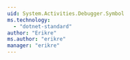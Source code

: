 ```yaml
---
uid: System.Activities.Debugger.Symbol
ms.technology: 
  - "dotnet-standard"
author: "Erikre"
ms.author: "erikre"
manager: "erikre"
---
```


